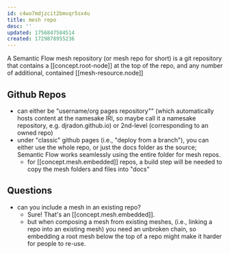 ```yaml
---
id: c4wo7mdjzcit2bmvqr5sx4u
title: mesh repo
desc: ''
updated: 1756847584514
created: 1729878955236
---
```


A Semantic Flow mesh repository (or mesh repo for short) is a git repository that contains a [[concept.root-node]] at the top of the repo, and any number of additional, contained [[mesh-resource.node]]


## Github Repos

- can either be "username/org pages repository"" (which automatically hosts content at the namesake IRI, so maybe call it a namesake repository, e.g. djradon.github.io) or 2nd-level (corresponding to an owned repo)
- under "classic" github pages (i.e., "deploy from a branch"), you can either use the whole repo, or just the docs folder as the source; Semantic Flow works seamlessly using the entire folder for mesh repos.
  - for [[concept.mesh.embedded]] repos, a build step will be needed to copy the mesh folders and files into "docs"
  
## Questions

- can you include a mesh in an existing repo?
  - Sure! That's an [[concept.mesh.embedded]].
  - but when composing a mesh from existing meshes, (i.e., linking a repo into an existing mesh) you need an unbroken chain, so embedding a root mesh below the top of a repo might make it harder for people to re-use. 
